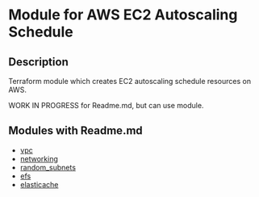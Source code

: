 # Module for AWS EC2 Autoscaling Schedule 

## Description

Terraform module which creates EC2 autoscaling schedule resources on AWS.

WORK IN PROGRESS for Readme.md, but can use module.

## Modules with Readme.md

- [vpc](../vpc)
- [networking](../networking)
- [random_subnets](../random_subnets)
- [efs](../efs)
- [elasticache](../elasticache)

